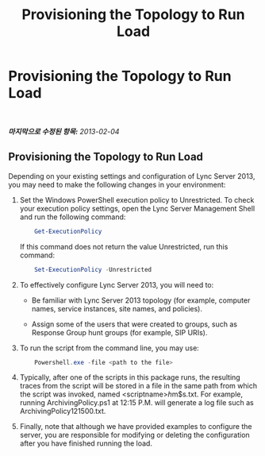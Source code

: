 ﻿---
title: Provisioning the Topology to Run Load
TOCTitle: Provisioning the Topology to Run Load
ms:assetid: 6fba03df-3914-4d2a-8208-e252ad993aff
ms:mtpsurl: https://technet.microsoft.com/ko-kr/library/JJ945598(v=OCS.15)
ms:contentKeyID: 52057016
ms.date: 06/25/2014
mtps_version: v=OCS.15
ms.translationtype: HT
---

# Provisioning the Topology to Run Load

 

_**마지막으로 수정된 항목:** 2013-02-04_

## Provisioning the Topology to Run Load

Depending on your existing settings and configuration of Lync Server 2013, you may need to make the following changes in your environment:

1.  Set the Windows PowerShell execution policy to Unrestricted. To check your execution policy settings, open the Lync Server Management Shell and run the following command:

    ``` powershell
        Get-ExecutionPolicy
    ```        

    If this command does not return the value Unrestricted, run this command:

    ``` powershell
        Set-ExecutionPolicy -Unrestricted
    ```

2.  To effectively configure Lync Server 2013, you will need to:
    
      - Be familiar with Lync Server 2013 topology (for example, computer names, service instances, site names, and policies).
    
      - Assign some of the users that were created to groups, such as Response Group hunt groups (for example, SIP URIs).

3.  To run the script from the command line, you may use:

    ``` powershell
        Powershell.exe -file <path to the file>
    ```
    
4.  Typically, after one of the scripts in this package runs, the resulting traces from the script will be stored in a file in the same path from which the script was invoked, named \<scriptname\>$h$m$s.txt. For example, running ArchivingPolicy.ps1 at 12:15 P.M. will generate a log file such as ArchivingPolicy121500.txt.

5.  Finally, note that although we have provided examples to configure the server, you are responsible for modifying or deleting the configuration after you have finished running the load.

